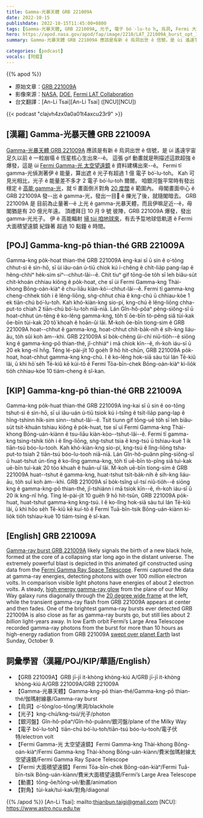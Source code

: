 ```yaml
---
title: Gamma-光暴天體 GRB 221009A
date: 2022-10-15
publishdate: 2022-10-15T11:45:00+0800
tags: [Gamma-光暴天體, GRB 221009A, 光子, 電子 bó͘-lu-to͘h, 烏洞, Fermi 大面積望遠鏡, Fermi Gamma-光 太空望遠鏡, 銀河盤, 動畫, 對角]
hero: https://apod.nasa.gov/apod/fap/image/2210/LAT_221009A_burst_opt_1080.gif
summary: Gamma-光暴天體 GRB 221009A 應該是有新 ê 烏洞出世 ê 信號，是 ùi 遙遠宇宙足久以前 ê 一粒咧崩塌 ê 恆星核心生出來--ê。

categories: [podcast]
vocals: [阿錕]
---
```


{{% apod %}}

- 原始文章：[GRB 221009A](https://apod.nasa.gov/apod/ap221015.html)
- 影像來源：[NASA](http://www.nasa.gov/mission_pages/GLAST/main/index.html), [DOE](http://www.energy.gov/), [Fermi LAT Collaboration](http://www-glast.stanford.edu)
- 台文翻譯：[An-Li Tsai][An-Li Tsai] ([NCU][NCU])

{{< podcast "clajvh4zx0a0a01t4axcu23r9" >}}

## [漢羅] Gamma-光暴天體 GRB 221009A
[Gamma-光暴天體 GRB 221009A][Gamma-ray burst GRB 221009A] 應該是有新 ê 烏洞出世 ê 信號，是 ùi 遙遠宇宙足久以前 ê 一粒崩塌 ê 恆星核心生出來--ê。
這張 gif 動畫就是咧描述這款超強 ê 爆發，這是 ùi [Fermi Gamma-光 太空望遠鏡][Fermi Gamma Ray Space Telescope] ê 資料建構出來--ê。
Fermi tī gamma-光偵測著伊 ê 能量，算出遮 ê 光子有超過 1 億 電子 bó͘-lu-to͘h。
Kah 可見光相比，光子 ê 能量差不多才 2 電子 bó͘-lu-to͘h 爾爾。
咱銀河盤平常時有發出穩定 ê [高能 gamma-光][high energy gamma-ray glow]，就 tī 畫面倒爿對角 [20 度闊][20 degree wide frame] ê 範圍內。
毋閣畫面中心 ê GRB 221009A 發--出 ê gamma-光，發出一目𥍉 ê 爍光了後，就隨閣暗去。
GRB 221009A 是 目前為止量著--ê 上光 ê gamma-光暴天體，而且伊嘛足近--ê，毋閣猶是有 20 億光年遠。
頂禮拜日 10 月 9 號 彼陣，GRB 221009A 爆發，發出 gamma-光光子。
伊 ê 高能輻射 [掃 tùi 咱地球來][swept over planet Earth]，有去予踅地球低軌道 ê Fermi 大面積望遠鏡 紀錄著 超過 10 點鐘 ê 時間。


## [POJ] Gamma-kng-pō thian-thé GRB 221009A
Gamma-kng po̍k-hoat thian-thé GRB 221009A èng-kai sī ū sin ê o͘-tōng chhut-sì ê sìn-hō, sī ùi iâu-oán ú-tiū chiok kú í-chêng ê chi̍t-lia̍p pang-lap ê hêng-chhiⁿ he̍k-sim siⁿ--chhut-lâi--ê.
Chit tiuⁿ gif tōng-ōe to̍h sī leh biâu-su̍t chit-khoán chhiau kiông ê po̍k-hoat, che sī ùi Fermi Gamma-kng Thài-khong Bōng-oán-kiàⁿ ê chu-liāu kiàn-kò͘--chhut-lâi--ê.
Fermi tī gamma-kng cheng-chhek tio̍h i ê lêng-liōng, sǹg-chhut chia ê kng-chú ū chhiau-kòe 1 ek tiān-chú bó͘-lu-to͘h.
Kah khó-kiàn-kng sio-pí, kng-chú ê lêng-liōng chha-put-to chiah 2 tiān-chú bó͘-lu-to͘h niā-niā.
Lán Gîn-hô-pôaⁿ pêng-siông-sî ū hoat-chhut ún-tēng ê ko-lêng gamma-kng, to̍h tī ōe-bīn tò-pêng siâ tùi-kak ōe-bīn tùi-kak 20 tō͘ khoah ê hoān-ûi lāi.
M̄-koh ōe-bīn tiong-sim ê GRB 221009A hoat--chhut ê gamma-kng, hoat-chhut chi̍t-ba̍k-nih ê sih-kng liáu-āu, to̍h sûi koh àm--khì.
GRB 221009A sī bo̍k-chêng ûi-chí niû-tio̍h--ê siōng kng ê gamma-kng-pō thian-thé, jî-chhiáⁿ i mā chiok kīn--ê, m̄-koh iáu-sī ū 20 ek kng-nî hn̄g.
Téng lé-pài-ji̍t 10 goe̍h 9 hō hit-chūn, GRB 221009A po̍k-hoat, hoat-chhut gamma-kng kng-chú.
I ê ko-lêng hok-siā sàu tùi lán Tē-kiû lâi, ū khì hō͘ se̍h Tē-kiû kē kúi-tō ê Fermi Tōa-bīn-chek Bōng-oán-kiàⁿ kì-lio̍k tio̍h chhiau-kòe 10 tiám-cheng ê sî-kan.


## [KIP] Gamma-kng-pō thian-thé GRB 221009A
Gamma-kng po̍k-huat thian-thé GRB 221009A ìng-kai sī ū sin ê oo-tōng tshut-sì ê sìn-hō, sī uì iâu-uán ú-tiū tsiok kú í-tsîng ê tsi̍t-lia̍p pang-lap ê hîng-tshinn hi̍k-sim sinn--tshut-lâi--ê.
Tsit tiunn gif tōng-uē to̍h sī leh biâu-su̍t tsit-khuán tshiau kiông ê po̍k-huat, tse sī uì Fermi Gamma-kng Thài-khong Bōng-uán-kiànn ê tsu-liāu kiàn-kòo--tshut-lâi--ê.
Fermi tī gamma-kng tsing-tshik tio̍h i ê lîng-liōng, sǹg-tshut tsia ê kng-tsú ū tshiau-kuè 1 ik tiān-tsú bóo-lu-tooh.
Kah khó-kiàn-kng sio-pí, kng-tsú ê lîng-liōng tsha-put-to tsiah 2 tiān-tsú bóo-lu-tooh niā-niā.
Lán Gîn-hô-puânn pîng-siông-sî ū huat-tshut ún-tīng ê ko-lîng gamma-kng, to̍h tī uē-bīn tò-pîng siâ tuì-kak uē-bīn tuì-kak 20 tōo khuah ê huān-uî lāi.
M̄-koh uē-bīn tiong-sim ê GRB 221009A huat--tshut ê gamma-kng, huat-tshut tsi̍t-ba̍k-nih ê sih-kng liáu-āu, to̍h suî koh àm--khì.
GRB 221009A sī bo̍k-tsîng uî-tsí niû-tio̍h--ê siōng kng ê gamma-kng-pō thian-thé, jî-tshiánn i mā tsiok kīn--ê, m̄-koh iáu-sī ū 20 ik kng-nî hn̄g.
Tíng lé-pài-ji̍t 10 gue̍h 9 hō hit-tsūn, GRB 221009A po̍k-huat, huat-tshut gamma-kng kng-tsú.
I ê ko-lîng hok-siā sàu tuì lán Tē-kiû lâi, ū khì hōo se̍h Tē-kiû kē kuí-tō ê Fermi Tuā-bīn-tsik Bōng-uán-kiànn kì-lio̍k tio̍h tshiau-kuè 10 tiám-tsing ê sî-kan.

## [English] GRB 221009A
[Gamma-ray burst GRB 221009A][Gamma-ray burst GRB 221009A] likely signals the birth of a new black hole, formed at the core of a collapsing star long ago in the distant universe.
The extremely powerful blast is depicted in this animated gif constructed using data from the [Fermi Gamma Ray Space Telescope][Fermi Gamma Ray Space Telescope].
Fermi captured the data at gamma-ray energies, detecting photons with over 100 _million_ electron volts.
In comparison visible light photons have energies of about 2 electron volts.
A steady, [high energy gamma-ray glow][high energy gamma-ray glow] from the plane of our Milky Way galaxy runs diagonally through the [20 degree wide frame][20 degree wide frame] at the left, while the transient gamma-ray flash from GRB 221009A appears at center and then fades.
One of the brightest gamma-ray bursts ever detected GRB 221009A is also close as far as gamma-ray bursts go, but still lies about 2 _billion_ light-years away.
In low Earth orbit Fermi’s Large Area Telescope recorded gamma-ray photons from the burst for more than 10 hours as high-energy radiation from GRB 221009A [swept over planet Earth][swept over planet Earth] last Sunday, October 9.

## 詞彙學習（漢羅/POJ/KIP/華語/English）
- 【GRB 221009A】GRB jī-jī it-khòng khòng-kiú A/GRB jī-jī it-khòng khòng-kiú A/GRB 221009A/GRB 221009A
- 【Gamma-光暴天體】Gamma-kng-pō thian-thé/Gamma-kng-pō thian-thé/伽瑪射線暴/Gamma-ray burst
- 【烏洞】o͘-tōng/oo-tōng/黑洞/blackhole
- 【光子】kng-chú/kng-tsú/光子/photon
- 【銀河盤】Gîn-hô-pôaⁿ/Gîn-hô-puânn/銀河盤/plane of the Milky Way
- 【電子 bó͘-lu-to͘h】tiān-chú bó͘-lu-to͘h/tiān-tsú bóo-lu-tooh/電子伏特/electron volt
- 【Fermi Gamma-光 太空望遠鏡】Fermi Gamma-kng Thài-khong Bōng-oán-kiàⁿ/Fermi Gamma-kng Thài-khong Bōng-uán-kiànn/費米伽瑪射線太空望遠鏡/Fermi Gamma Ray Space Telescope
- 【Fermi 大面積望遠鏡】Fermi Tōa-bīn-chek Bōng-oán-kiàⁿ/Fermi Tuā-bīn-tsik Bōng-uán-kiànn/費米大面積望遠鏡/Fermi’s Large Area Telescope
- 【動畫】tōng-ōe/tōng-uē/動畫/animation
- 【對角】tùi-kak/tuì-kak/對角/diagonal

{{% /apod %}}
[An-Li Tsai]: mailto:thianbun.taigi@gmail.com
[NCU]: https://www.astro.ncu.edu.tw

[copyright]: https://apod.nasa.gov/apod/fap/lib/about_apod.html#srapply
[License]: https://creativecommons.org/licenses/by/2.0/

[Gamma-ray burst GRB 221009A]:https://www.nasa.gov/feature/goddard/2022/nasa-s-swift-fermi-missions-detect-exceptional-cosmic-blast
[Fermi Gamma Ray Space Telescope]:https://www.nasa.gov/content/fermi-gamma-ray-space-telescope
[high energy gamma-ray glow]:https://apod.nasa.gov/apod/ap131206.html
[20 degree wide frame]:https://svs.gsfc.nasa.gov/14227
[swept over planet Earth]:https://www.pbs.org/wgbh/nova/gamma/milkyway.html
